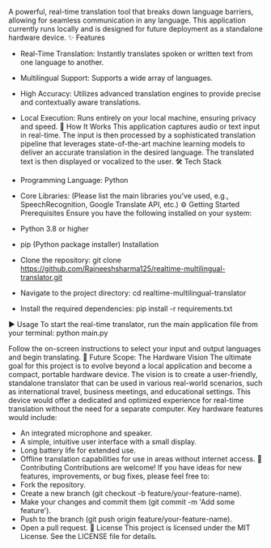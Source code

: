 A powerful, real-time translation tool that breaks down language barriers, allowing for seamless communication in any language. This application currently runs locally and is designed for future deployment as a standalone hardware device.
✨ Features
 * Real-Time Translation: Instantly translates spoken or written text from one language to another.
 * Multilingual Support: Supports a wide array of languages.
 * High Accuracy: Utilizes advanced translation engines to provide precise and contextually aware translations.
 * Local Execution: Runs entirely on your local machine, ensuring privacy and speed.
🚀 How It Works
This application captures audio or text input in real-time. The input is then processed by a sophisticated translation pipeline that leverages state-of-the-art machine learning models to deliver an accurate translation in the desired language. The translated text is then displayed or vocalized to the user.
🛠 Tech Stack
 * Programming Language: Python
 * Core Libraries: (Please list the main libraries you've used, e.g., SpeechRecognition, Google Translate API, etc.)
⚙ Getting Started
Prerequisites
Ensure you have the following installed on your system:
 * Python 3.8 or higher
 * pip (Python package installer)
Installation
 * Clone the repository:
   git clone https://github.com/Rajneeshsharma125/realtime-multilingual-translator.git

 * Navigate to the project directory:
   cd realtime-multilingual-translator

 * Install the required dependencies:
   pip install -r requirements.txt

▶ Usage
To start the real-time translator, run the main application file from your terminal:
python main.py

Follow the on-screen instructions to select your input and output languages and begin translating.
🔮 Future Scope: The Hardware Vision
The ultimate goal for this project is to evolve beyond a local application and become a compact, portable hardware device. The vision is to create a user-friendly, standalone translator that can be used in various real-world scenarios, such as international travel, business meetings, and educational settings. This device would offer a dedicated and optimized experience for real-time translation without the need for a separate computer.
Key hardware features would include:
 * An integrated microphone and speaker.
 * A simple, intuitive user interface with a small display.
 * Long battery life for extended use.
 * Offline translation capabilities for use in areas without internet access.
🤝 Contributing
Contributions are welcome! If you have ideas for new features, improvements, or bug fixes, please feel free to:
 * Fork the repository.
 * Create a new branch (git checkout -b feature/your-feature-name).
 * Make your changes and commit them (git commit -m 'Add some feature').
 * Push to the branch (git push origin feature/your-feature-name).
 * Open a pull request.
📜 License
This project is licensed under the MIT License. See the LICENSE file for details.

